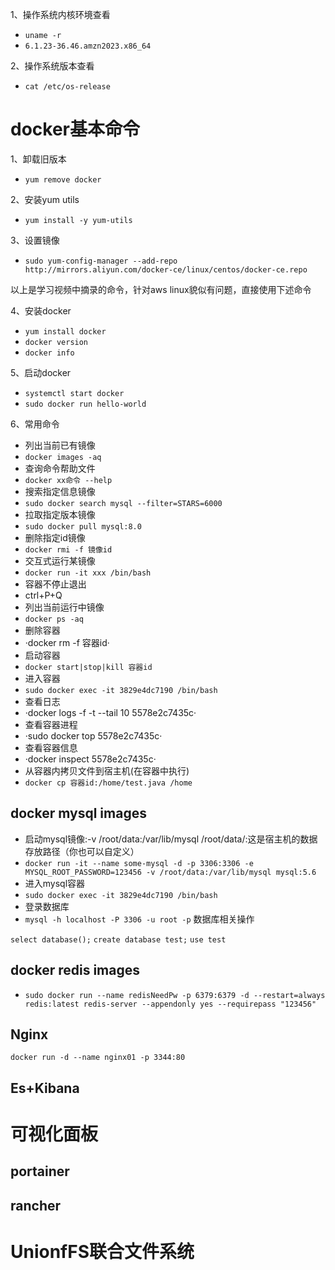 1、操作系统内核环境查看  
- `uname -r`
- `6.1.23-36.46.amzn2023.x86_64`

2、操作系统版本查看
- `cat /etc/os-release`
# docker基本命令
1、卸载旧版本
- `yum remove docker`

2、安装yum utils
- `yum install -y yum-utils`

3、设置镜像
- `sudo yum-config-manager --add-repo http://mirrors.aliyun.com/docker-ce/linux/centos/docker-ce.repo`

以上是学习视频中摘录的命令，针对aws linux貌似有问题，直接使用下述命令

4、安装docker
- `yum install docker `
- `docker version`
- `docker info`

5、启动docker
- `systemctl start docker`
- `sudo docker run hello-world`

6、常用命令

- 列出当前已有镜像
- `docker images -aq`
- 查询命令帮助文件
- `docker xx命令 --help`
- 搜索指定信息镜像
- `sudo docker search mysql --filter=STARS=6000`
- 拉取指定版本镜像
- `sudo docker pull mysql:8.0`
- 删除指定id镜像
- `docker rmi -f 镜像id`
- 交互式运行某镜像
- `docker run -it xxx /bin/bash`
- 容器不停止退出
- ctrl+P+Q
- 列出当前运行中镜像
- `docker ps -aq`
- 删除容器
- ·docker rm -f 容器id·
- 启动容器
- `docker start|stop|kill 容器id`
- 进入容器
- `sudo docker exec -it 3829e4dc7190 /bin/bash`
- 查看日志
- ·docker logs -f -t --tail 10 5578e2c7435c·
- 查看容器进程
- ·sudo docker top 5578e2c7435c·
- 查看容器信息
- ·docker inspect 5578e2c7435c·
- 从容器内拷贝文件到宿主机(在容器中执行)
- `docker cp 容器id:/home/test.java /home`
## docker mysql images
- 启动mysql镜像:-v /root/data:/var/lib/mysql /root/data/:这是宿主机的数据存放路径（你也可以自定义）
- `docker run -it --name some-mysql -d -p 3306:3306 -e MYSQL_ROOT_PASSWORD=123456 -v /root/data:/var/lib/mysql mysql:5.6`
- 进入mysql容器
- `sudo docker exec -it 3829e4dc7190 /bin/bash`
- 登录数据库
- `mysql -h localhost -P 3306 -u root -p`
数据库相关操作

`select database();`
`create database test;`
`use test`
## docker redis images
- `sudo docker run --name redisNeedPw -p 6379:6379 -d --restart=always  redis:latest redis-server --appendonly yes --requirepass "123456"`

## Nginx
```
docker run -d --name nginx01 -p 3344:80
```
## Es+Kibana
# 可视化面板
## portainer
## rancher
# UnionfFS联合文件系统
